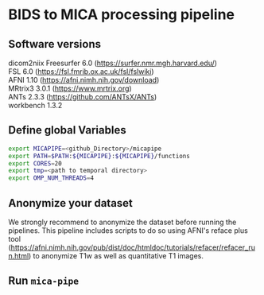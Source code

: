 # BIDS to MICA processing pipeline  

## Software versions
dicom2niix
Freesurfer  6.0   (https://surfer.nmr.mgh.harvard.edu/)  
FSL         6.0   (https://fsl.fmrib.ox.ac.uk/fsl/fslwiki)  
AFNI        1.10  (https://afni.nimh.nih.gov/download)  
MRtrix3     3.0.1 (https://www.mrtrix.org)  
ANTs        2.3.3 (https://github.com/ANTsX/ANTs)  
workbench   1.3.2

## Define global Variables
```bash
export MICAPIPE=<github_Directory>/micapipe  
export PATH=$PATH:${MICAPIPE}:${MICAPIPE}/functions  
export CORES=20  
export tmp=<path to temporal directory>  
export OMP_NUM_THREADS=4
```

## Anonymize your dataset
We strongly recommend to anonymize the dataset before running the pipelines. This pipeline includes scripts to do so using AFNI's reface plus tool (https://afni.nimh.nih.gov/pub/dist/doc/htmldoc/tutorials/refacer/refacer_run.html) to anonymize T1w as well as quantitative T1 images.

## Run `mica-pipe`
